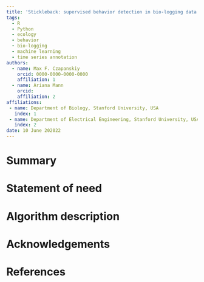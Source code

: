 ```yaml
---
title: 'Stickleback: supervised behavior detection in bio-logging data'
tags:
  - R
  - Python
  - ecology
  - behavior
  - bio-logging
  - machine learning
  - time series annotation
authors:
  - name: Max F. Czapanskiy
    orcid: 0000-0000-0000-0000
    affiliation: 1
  - name: Ariana Mann
    orcid: 
    affiliation: 2
affiliations:
 - name: Department of Biology, Stanford University, USA
   index: 1
 - name: Department of Electrical Engineering, Stanford University, USA
   index: 2
date: 10 June 202022
---
```


# Summary

# Statement of need

# Algorithm description

# Acknowledgements

# References
